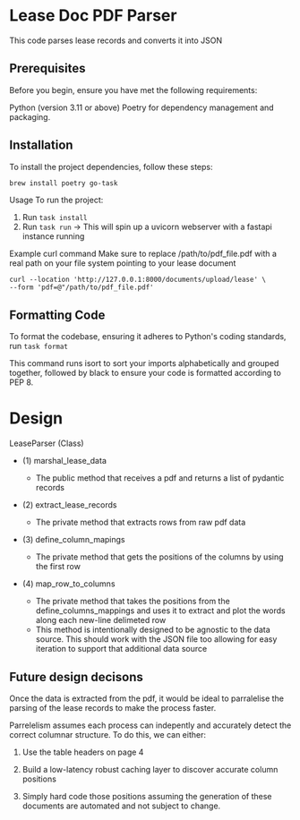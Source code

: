 # Lease Doc PDF Parser 

This code parses lease records and converts it into JSON

## Prerequisites
Before you begin, ensure you have met the following requirements:

Python (version 3.11 or above)
Poetry for dependency management and packaging.

## Installation
To install the project dependencies, follow these steps:

```bash
brew install poetry go-task
```

Usage
To run the project:

1. Run `task install`
2. Run `task run` -> This will spin up a uvicorn webserver with a fastapi instance running

Example curl command
Make sure to replace /path/to/pdf_file.pdf with a real path on your file system pointing to your lease document
```
curl --location 'http://127.0.0.1:8000/documents/upload/lease' \
--form 'pdf=@"/path/to/pdf_file.pdf'
```

## Formatting Code
To format the codebase, ensuring it adheres to Python's coding standards, run `task format`


This command runs isort to sort your imports alphabetically and grouped together, followed by black to ensure your code is formatted according to PEP 8.


# Design

LeaseParser (Class)
- (1) marshal_lease_data
    - The public method that receives a pdf and returns a list of pydantic records
- (2) extract_lease_records
    - The private method that extracts rows from raw pdf data 

- (3) define_column_mapings
    - The private method that gets the positions of the columns by using the first row

- (4) map_row_to_columns
    - The private method that takes the positions from the define_columns_mappings and uses it to extract and plot the words along each new-line delimeted row
    - This method is intentionally designed to be agnostic to the data source. This should work with the JSON file too allowing for easy iteration to support that additional data source


## Future design decisons

Once the data is extracted from the pdf, it would be ideal to parralelise the parsing of the lease records to make the process faster. 

Parrelelism assumes each process can indepently and accurately detect the correct columnar structure. 
To do this, we can either:

1. Use the table headers on page 4 

2. Build a low-latency robust caching layer to discover accurate column positions 

3. Simply hard code those positions assuming the generation of these documents are automated and not subject to change.



